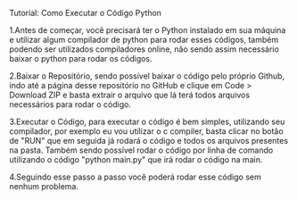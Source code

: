 Tutorial: Como Executar o Código Python

1.Antes de começar, você precisará ter o Python instalado em sua máquina e utilizar algum compilador de python para rodar esses códigos, também podendo ser utilizados compiladores online, não sendo assim necessário baixar o python para rodar os códigos.

2.Baixar o Repositório, sendo possível baixar o código pelo próprio Github, indo até a página desse repositório no GitHub e clique em Code > Download ZIP e basta extrair o arquivo que lá terá todos arquivos necessários para rodar o código.

3.Executar o Código, para executar o código é bem simples, utilizando seu compilador, por exemplo eu vou utilizar o c compiler, basta clicar no botão de "RUN" que em seguida já rodará o código e todos os arquivos presentes na pasta. Também sendo possível rodar o código por linha de comando utilizando o código "python main.py" que irá rodar o código na main.

4.Seguindo esse passo a passo você poderá rodar esse código sem nenhum problema.
